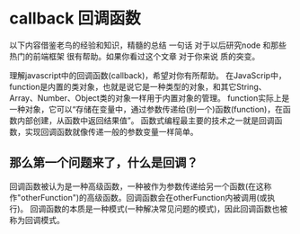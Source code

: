 # callback 回调函数

以下内容借鉴老鸟的经验和知识，精髓的总结
一句话 对于以后研究node 和那些热门的前端框架  很有帮助。如果你看过这个文章 对于你来说 质的突变。

理解javascript中的回调函数(callback)，希望对你有所帮助。
在JavaScrip中，function是内置的类对象，也就是说它是一种类型的对象，和其它String、Array、Number、Object类的对象一样用于内置对象的管理。
function实际上是一种对象，它可以“存储在变量中，通过参数传递给(别一个)函数(function)，在函数内部创建，从函数中返回结果值”。
函数式编程最主要的技术之一就是回调函数，实现回调函数就像传递一般的参数变量一样简单。

## 那么第一个问题来了，什么是回调？
回调函数被认为是一种高级函数，一种被作为参数传递给另一个函数(在这称作"otherFunction")的高级函数。回调函数会在otherFunction内被调用(或执行)。
回调函数的本质是一种模式(一种解决常见问题的模式)，因此回调函数也被称为回调模式。


